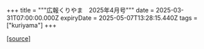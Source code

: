 +++
title = """広報くりやま　2025年4月号"""
date = 2025-03-31T07:00:00.000Z
expiryDate = 2025-05-07T13:28:15.440Z
tags = ["kuriyama"]
+++


[[source]](https://www.town.kuriyama.hokkaido.jp/site/koho/31061.html)
